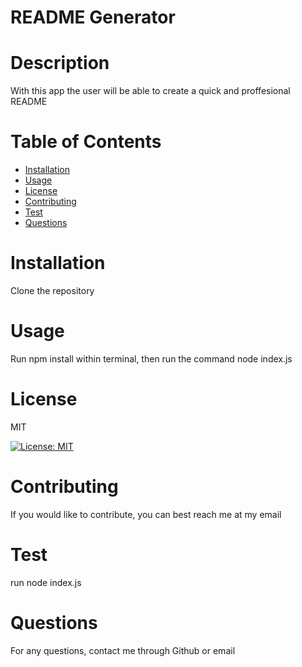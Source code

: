 
  # README Generator


  # Description
  With this app the user will be able to create a quick and proffesional README


  # Table of Contents 
  * [Installation](#installation)
  * [Usage](#usage)
  * [License](#license)
  * [Contributing](#contributing)
  * [Test](#test)
  * [Questions](#questions)

  # Installation

  Clone the repository


  # Usage

  Run npm install within terminal, then run the command node index.js 


  # License

  MIT

  [![License: MIT](https://img.shields.io/badge/License-MIT-yellow.svg)](https://opensource.org/licenses/MIT)


  # Contributing

  If you would like to contribute, you can best reach me at my email


  # Test
  run node index.js


  # Questions

  For any questions, contact me through Github or email




